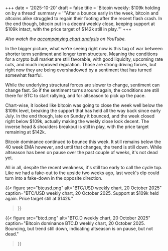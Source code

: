 +++
date = '2025-10-20'
draft = false
title = 'Bitcoin weekly: $109k holding on by a thread'
summary = '''After a bounce early in the week, bitcoin and altcoins alike struggled to
regain their footing after the recent flash crash. In the end though, bitcoin
put in a decent weekly close, keeping support at $109k intact, with the 
price target of $142k still in play.'''
+++

*Also watch the [accompanying chart analysis](https://youtu.be/1-Bc701FtbQ) on YouTube.*

In the bigger picture, what we’re seeing right now is this tug of war between
shorter term sentiment and longer term structure. Meaning the conditions for a
crypto bull market are still favorable, with good liquidity, upcoming rate cuts,
and much improved regulation. Those are strong driving forces, but right now
they are being overshadowed by a sentiment that has turned somewhat fearful.

While the underlying structural forces are slower to change, sentiment can
change fast. So if the sentiment turns around again, the conditions are still
there for BTC to start rallying, and for altseason to pick up the pace. 

Chart-wise, it looked like bitcoin was going to close the week well below the
$109k level, breaking the support that has held all the way back since early
July. In the end though, late on Sunday it bounced, and the week closed right
below $109k, actually making the weekly close look decent. The inverse head &
shoulders breakout is still in play, with the price target remaining at $142k.

Bitcoin dominance continued to bounce this week. It still remains below the 40
week EMA however, and until that changes, the trend is still down. While
altseason has been on pause over the past couple of weeks, it's not dead yet.

All in all, despite the recent weakness, it's still too early to call the cycle
top. Like we had a fake-out to the upside two weeks ago, last week's dip could
turn into a fake-down in the opposite direction.

{{< figure
    src="btcusd.png"
    alt="BTC/USD weekly chart, 20 October 2025"
    caption="BTC/USD weekly chart, 20 October 2025. Support at $109k held again. Price target still at $142k."
>}}

{{< figure
    src="btcd.png"
    alt="BTC.D weekly chart, 20 October 2025"
    caption="Bitcoin dominance BTC.D weekly chart, 20 October 2025. Bouncing, but trend still down, indicating altseason is on pause, but not dead."
>}}
